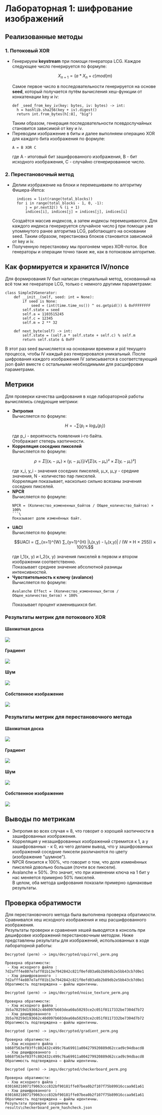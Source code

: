 # Лабораторная 1: шифрование изображений

## Реализованные методы

### 1. Потоковый XOR
- Генерируем **keystream** при помощи генератора LCG. Каждое следующее число генерируется по формуле:
  ```math
  X_{n+1}=(a*X_n+c)mod(m)
  ```
  Самое первое число в последовательности генерируется на основе **seed**, который получается путём вычисления хеш-функции от конкатенации key и iv:
  ```
  def _seed_from_key_iv(key: bytes, iv: bytes) -> int:
    h = hashlib.sha256(key + iv).digest()
    return int.from_bytes(h[:8], "big")
  ```
  Таким образом, генерация последовательности псевдослучайных становится зависимой от key и iv.
- Переводим изображение в биты и далее выполняем операцию XOR для каждого бита изображения по формуле:
  ```
  A = B XOR C
  ```
  где A - итоговый бит зашифрованного изображения, B - бит исходного изображения, C - случайно сгенерированное число.

### 2. Перестановочный метод
- Делим изображение на блоки и перемешиваем по алгоритму Фишера-Йетса:
  ```
    indices = list(range(total_blocks))
    for i in range(total_blocks - 1, 0, -1):
        j = pr.next32() % (i + 1)
        indices[i], indices[j] = indices[j], indices[i]
  ```
  Создаётся массив индексов, а затем индексы перемешиваются. Для каждого индекса генерируется случайное число **j** при помощи уже упомянутого ранее алгоритма LCG, работающего на основании seed. Таким образом, перестановка блоков становится зависимой от key и iv.
- Полученную перестановку мы прогоняем через XOR-поток. Все генераторы и операции точно такие же, как в потоковом алгоритме.

## Как формируется и хранится IV/nonce
Для формирования IV был написан специальный метод, основанный на всё том же генераторе LCG, только с немного другими параметрами:
```
class SimpleIVGenerator:
    def __init__(self, seed: int = None):
        if seed is None:
            seed = (int(time.time_ns()) ^ os.getpid()) & 0xFFFFFFFF
        self.state = seed
        self.a = 1103515245
        self.c = 12345
        self.m = 2 ** 32

    def next_byte(self) -> int:
        self.state = (self.a * self.state + self.c) % self.m
        return self.state & 0xFF
```
В этот раз seed вычисляется на основании времени и pid текущего процесса, чтобы IV каждый раз генерировался уникальный. 
После шифрования каждого изображения IV записывается в соответствующий json файл вместе с остальными необходимыми для расшифровки параметрами.

## Метрики
Для проверки качества шифрования в ходе лабораторной работы вычислялись следующие метрики:
- **Энтропия**\
  Вычисляется по формуле:
  ```math
  H = -∑(p_i × log₂(p_i))
  ```
  где p_i - вероятность появления i-го байта.\
  Отображает степерь хаотичности.
- **Корреляция соседних пикселей**\
  Вычисляется по формуле:
  ```math
  ρ = Σ[(xᵢ - μₓ) × (yᵢ - μᵧ)] / √[Σ(xᵢ - μₓ)² × Σ(yᵢ - μᵧ)²]
  ```
  где x_i, y_i - значения соседних пикселей, μ_x, μ_y - средние значения, N - количество пар пикселей.\
  Корреляция показывает, насколько сильно всязаны значения соседних пикселей.
- **NPCR**\
  Вычисляется по формуле:
  ```
  NPCR = (Количество_измененных_байтов / Общее_количество_байтов) × 100%
  ```\
  Показывает долю изменённых байт.
- **UACI**\
  Вычисляется по формуле:
  ```math
  UACI = (∑_{x=1}^{W} ∑_{y=1}^{H} |I₁(x,y) - I₂(x,y)| / (W × H × 255)) × 100%
  ```
  где I_1(x, y) и I_2(x, y) значения пикселей в первом и втором изображении соответственно.\
  Показывает среднее значение абсолютной разницы интенсивностей.
- **Чувствительность к ключу (avalance)**\
  Вычисляется по формуле:
  ```
  Avalanche Effect = (Количество_измененных_битов / Общее_количество_битов) × 100%
  ```
  Показывает процент изменившихся бит.

### Результаты метрик для потокового XOR
#### Шахматная доска
![](results/summary/checkerboard_stream_summary.png)
#### Градиент
![](results/summary/gradient_stream_summary.png)
#### Шум
![](results/summary/noise_texture_stream_summary.png)
#### Собственное изображение
![](results/summary/squirrel_stream_summary.png)

### Результаты метрик для перестановочного метода
#### Шахматная доска
![](results/summary/checkerboard_perm_summary.png)
#### Градиент
![](results/summary/gradient_perm_summary.png)
#### Шум
![](results/summary/noise_texture_perm_summary.png)
#### Собственное изображение
![](results/summary/squirrel_perm_summary.png)

## Выводы по метрикам
- Энтропия во всех случая ≈ 8, что говорит о хорошей хаотичности в зашифрованных изображения.
- Корреляция у незашифрованных изображений стремится к 1, а у зашифрованных - к 0, из чего делаем вывод, что у зашифрованных изображений соседние пиксели различаются по цвету (изображение "шумное").
- NPCR близится к 100%, что говорит о том, что доля изменённых пикселей довольно большая (почти все пиксели).
- Avalanche ≈ 50%. Это значит, что при изменении ключа на 1 бит у нас меняется примерно 50% пикселей.\
В целом, оба метода шифрования показали примерно одинаковые результаты.

## Проверка обратимости
Для перестановочного метода была выполнена проверка обратимости. Сравнивался хеш исходного изображения и хеш расшифрованного изображения.\
Результаты проверки и сравнения хешей выводятся в консоль при дешифровке изображений перестановочным методом. Ниже представлены результаты для изображений, использованных в ходе лабораторной работы:
```
Decrypted (perm) -> imgs/decrypted/squirrel_perm.png

Проверка обратимости:
 - Хэш исходного файла : 7d2afff4e807e7aff01b13e7942842c821f0efd03a6b2b89db2e5bb43cb7d0e1
 - Хэш дешифрованного  : 7d2afff4e807e7aff01b13e7942842c821f0efd03a6b2b89db2e5bb43cb7d0e1
Обратимость подтверждена — файлы идентичны.
```
```
Decrypted (perm) -> imgs/decrypted/noise_texture_perm.png

Проверка обратимости:
 - Хэш исходного файла : 3b5a70259d193662c40d097b603dea60a50293ce2c051f0117332be7304d7b72
 - Хэш дешифрованного  : 3b5a70259d193662c40d097b603dea60a50293ce2c051f0117332be7304d7b72
Обратимость подтверждена — файлы идентичны.
```
```
Decrypted (perm) -> imgs/decrypted/gradient_perm.png

Проверка обратимости:
 - Хэш исходного файла : b868f563ef03ffc802432c499c76a69911a004279920889d62ccad9c94dbacd8
 - Хэш дешифрованного  : b868f563ef03ffc802432c499c76a69911a004279920889d62ccad9c94dbacd8
Обратимость подтверждена — файлы идентичны.
```
```
Decrypted (perm) -> imgs/decrypted/checkerboard_perm.png

Проверка обратимости:
 - Хэш исходного файла : 030160210071f9063ccc832bf90181ffe07bea0b2f107f75b89916ccaa9d1a61
 - Хэш дешифрованного  : 030160210071f9063ccc832bf90181ffe07bea0b2f107f75b89916ccaa9d1a61
Обратимость подтверждена — файлы идентичны.
Результаты проверки сохранены в results\checkerboard_perm_hashcheck.json
```






  
  
